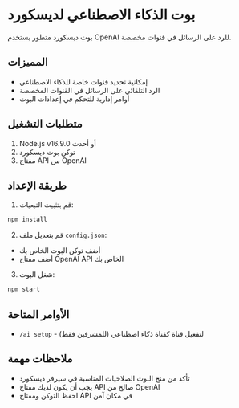 # بوت الذكاء الاصطناعي لديسكورد

بوت ديسكورد متطور يستخدم OpenAI للرد على الرسائل في قنوات مخصصة.

## المميزات
- إمكانية تحديد قنوات خاصة للذكاء الاصطناعي
- الرد التلقائي على الرسائل في القنوات المخصصة
- أوامر إدارية للتحكم في إعدادات البوت

## متطلبات التشغيل
1. Node.js v16.9.0 أو أحدث
2. توكن بوت ديسكورد
3. مفتاح API من OpenAI

## طريقة الإعداد
1. قم بتثبيت التبعيات:
```bash
npm install
```

2. قم بتعديل ملف `config.json`:
- أضف توكن البوت الخاص بك
- أضف مفتاح OpenAI API الخاص بك

3. شغل البوت:
```bash
npm start
```

## الأوامر المتاحة
- `/ai setup` - لتفعيل قناة كقناة ذكاء اصطناعي (للمشرفين فقط)

## ملاحظات مهمة
- تأكد من منح البوت الصلاحيات المناسبة في سيرفر ديسكورد
- يجب أن يكون لديك مفتاح API صالح من OpenAI
- احفظ التوكن ومفتاح API في مكان آمن 
